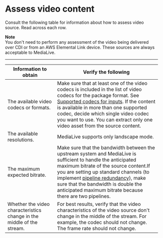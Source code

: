 # Assess video content<a name="assess-uss-source"></a>

Consult the following table for information about how to assess video source\. Read across each row\.

**Note**  
You don't need to perform any assessment of the video being delivered over CDI or from an AWS Elemental Link device\. These sources are always acceptable to MediaLive\.


****  

| Information to obtain | Verify the following | 
| --- | --- | 
| The available video codecs or formats\. | Make sure that at least one of the video codecs is included in the list of video codecs for the package format\. See [Supported codecs for inputs](inputs-supported-containers-and-codecs.md)\. If the content is available in more than one supported codec, decide which single video codec you want to use\. You can extract only one video asset from the source content\. | 
| The available resolutions\.  | MediaLive supports only landscape mode\. | 
| The maximum expected bitrate\. | Make sure that the bandwidth between the upstream system and MediaLive is sufficient to handle the anticipated maximum bitrate of the source content\.If you are setting up standard channels \(to implement [pipeline redundancy](plan-redundancy.md)\), make sure that the bandwidth is double the anticipated maximum bitrate because there are two pipelines\. | 
| Whether the video characteristics change in the middle of the stream\.  | For best results, verify that the video characteristics of the video source don't change in the middle of the stream\. For example, the codec should not change\. The frame rate should not change\. | 